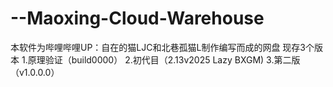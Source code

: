 # --Maoxing-Cloud-Warehouse
本软件为哔哩哔哩UP：自在的猫LJC和北巷孤猫L制作编写而成的网盘
现存3个版本
1.原理验证（build0000）
2.初代目（2.13v2025 Lazy BXGM)
3.第二版（v1.0.0.0）
